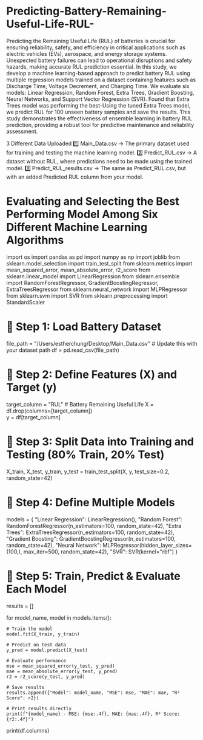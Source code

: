 # Predicting-Battery-Remaining-Useful-Life-RUL-
Predicting the Remaining Useful Life (RUL) of batteries is crucial for ensuring reliability, safety, and efficiency in critical applications such as electric vehicles (EVs), aerospace, and energy storage systems. Unexpected battery failures can lead to operational disruptions and safety hazards, making accurate RUL prediction essential. In this study, we develop a machine learning-based approach to predict battery RUL using multiple regression models trained on a dataset containing features such as Discharge Time, Voltage Decrement, and Charging Time. We evaluate six models: Linear Regression, Random Forest, Extra Trees, Gradient Boosting, Neural Networks, and Support Vector Regression (SVR).
Found that Extra Trees model was performing the best-Using the tuned Extra Trees model, we predict RUL for 100 unseen battery samples and save the results. This study demonstrates the effectiveness of ensemble learning in battery RUL prediction, providing a robust tool for predictive maintenance and reliability assessment.


3 Different Data Uploaded
1️⃣ Main_Data.csv → The primary dataset used for training and testing the machine learning model.
2️⃣ Predict_RUL.csv → A dataset without RUL, where predictions need to be made using the trained model.
3️⃣ Predict_RUL_results.csv → The same as Predict_RUL.csv, but with an added Predicted RUL column from your model.



# Evaluating and Selecting the Best Performing Model Among Six Different Machine Learning Algorithms
import os
import pandas as pd
import numpy as np
import joblib
from sklearn.model_selection import train_test_split
from sklearn.metrics import mean_squared_error, mean_absolute_error, r2_score
from sklearn.linear_model import LinearRegression
from sklearn.ensemble import RandomForestRegressor, GradientBoostingRegressor, ExtraTreesRegressor
from sklearn.neural_network import MLPRegressor
from sklearn.svm import SVR
from sklearn.preprocessing import StandardScaler



# 🔹 Step 1: Load Battery Dataset
file_path = "/Users/estherchung/Desktop/Main_Data.csv"  # Update this with your dataset path
df = pd.read_csv(file_path)

# 🔹 Step 2: Define Features (X) and Target (y)
target_column = "RUL"  # Battery Remaining Useful Life
X = df.drop(columns=[target_column])  
y = df[target_column]


# 🔹 Step 3: Split Data into Training and Testing (80% Train, 20% Test)
X_train, X_test, y_train, y_test = train_test_split(X, y, test_size=0.2, random_state=42)

# 🔹 Step 4: Define Multiple Models
models = {
    "Linear Regression": LinearRegression(),
    "Random Forest": RandomForestRegressor(n_estimators=100, random_state=42),
    "Extra Trees": ExtraTreesRegressor(n_estimators=100, random_state=42),  
    "Gradient Boosting": GradientBoostingRegressor(n_estimators=100, random_state=42),
    "Neural Network": MLPRegressor(hidden_layer_sizes=(100,), max_iter=500, random_state=42),
    "SVR": SVR(kernel="rbf")
}

# 🔹 Step 5: Train, Predict & Evaluate Each Model
results = []

for model_name, model in models.items():
    
    # Train the model
    model.fit(X_train, y_train)
    
    # Predict on test data
    y_pred = model.predict(X_test)
    
    # Evaluate performance
    mse = mean_squared_error(y_test, y_pred)
    mae = mean_absolute_error(y_test, y_pred)
    r2 = r2_score(y_test, y_pred)
    
    # Save results
    results.append({"Model": model_name, "MSE": mse, "MAE": mae, "R² Score": r2})

    # Print results directly
    print(f"{model_name} - MSE: {mse:.4f}, MAE: {mae:.4f}, R² Score: {r2:.4f}")

print(df.columns)
    


